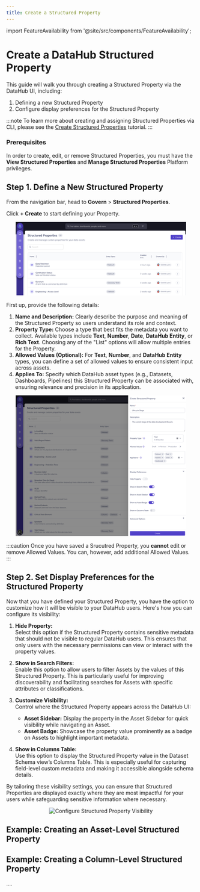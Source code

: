 ```yaml
---
title: Create a Structured Property
---
```


import FeatureAvailability from '@site/src/components/FeatureAvailability';

# Create a DataHub Structured Property
<FeatureAvailability/>

This guide will walk you through creating a Structured Property via the DataHub UI, including:

1. Defining a new Structured Property
2. Configure display preferences for the Structured Property

:::note
To learn more about creating and assigning Structured Properties via CLI, please see the [Create Structured Properties](/docs/api/tutorials/structured-properties.md) tutorial.
:::

### Prerequisites

In order to create, edit, or remove Structured Properties, you must have the **View Structured Properties** and **Manage Structured Properties** Platform privileges.

## Step 1. Define a New Structured Property

From the navigation bar, head to **Govern** > **Structured Properties**.

Click **+ Create** to start defining your Property.

<p align="center">
  <img 
       width="90%"  
       src="https://raw.githubusercontent.com/datahub-project/static-assets/refs/heads/main/imgs/structured_properties/1-list-structured-properties.png"
       alt="View all Structured Properties"/>
</p>

First up, provide the following details:

1. **Name and Description:** Clearly describe the purpose and meaning of the Structured Property so users understand its role and context.  
2. **Property Type:** Choose a type that best fits the metadata you want to collect. Available types include **Text**, **Number**, **Date**, **DataHub Entity**, or **Rich Text**. Choosing any of the "List" options will allow multiple entries for the Property.
3. **Allowed Values (Optional):** For **Text**, **Number**, and **DataHub Entity** types, you can define a set of allowed values to ensure consistent input across assets.
4. **Applies To:** Specify which DataHub asset types (e.g., Datasets, Dashboards, Pipelines) this Structured Property can be associated with, ensuring relevance and precision in its application.  

<p align="center">
  <img 
       width="90%"  
       src="https://raw.githubusercontent.com/datahub-project/static-assets/refs/heads/main/imgs/structured_properties/2.2-create-structured-property-display-settings.png"
       alt="Create a Structured Property"/>
</p>

:::caution
Once you have saved a Srucutred Property, you **cannot** edit or remove Allowed Values. You can, however, add additional Allowed Values.
:::

## Step 2. Set Display Preferences for the Structured Property

Now that you have defined your Structured Property, you have the option to customize how it will be visible to your DataHub users. Here's how you can configure its visibility:  

1. **Hide Property:**  
   Select this option if the Structured Property contains sensitive metadata that should not be visible to regular DataHub users. This ensures that only users with the necessary permissions can view or interact with the property values.  

2. **Show in Search Filters:**  
   Enable this option to allow users to filter Assets by the values of this Structured Property. This is particularly useful for improving discoverability and facilitating searches for Assets with specific attributes or classifications.  

3. **Customize Visibility:**  
   Control where the Structured Property appears across the DataHub UI:  
   - **Asset Sidebar:** Display the property in the Asset Sidebar for quick visibility while navigating an Asset.  
   - **Asset Badge:** Showcase the property value prominently as a badge on Assets to highlight important metadata.

4. **Show in Columns Table:**  
   Use this option to display the Structured Property value in the Dataset Schema view’s Columns Table. This is especially useful for capturing field-level custom metadata and making it accessible alongside schema details.  

By tailoring these visibility settings, you can ensure that Structured Properties are displayed exactly where they are most impactful for your users while safeguarding sensitive information where necessary.  

<p align="center">
  <img 
       width="90%"  
       src="https://raw.githubusercontent.com/datahub-project/static-assets/refs/heads/main/imgs/structured_properties/3-configure-visibility.png"
       alt="Configure Structured Property Visibility"/>
</p>





## Example: Creating an Asset-Level Structured Property


## Example: Creating a Column-Level Structured Property




....
